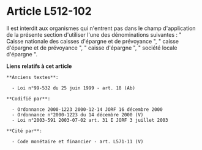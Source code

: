 # Article L512-102

Il est interdit aux organismes qui n'entrent pas dans le champ d'application de la présente section d'utiliser l'une des
dénominations suivantes : " Caisse nationale des caisses d'épargne et de prévoyance ", " caisse d'épargne et de prévoyance ",
" caisse d'épargne ", " société locale d'épargne ".

**Liens relatifs à cet article**

	**Anciens textes**:

	  - Loi n°99-532 du 25 juin 1999 - art. 18 (Ab)

	**Codifié par**:

	  - Ordonnance 2000-1223 2000-12-14 JORF 16 décembre 2000
	  - Ordonnance n°2000-1223 du 14 décembre 2000 (V)
	  - Loi n°2003-591 2003-07-02 art. 31 I JORF 3 juillet 2003

	**Cité par**:

	  - Code monétaire et financier - art. L571-11 (V)
